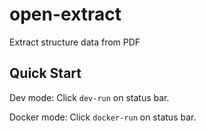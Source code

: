 # open-extract

Extract structure data from PDF

## Quick Start

Dev mode: Click `dev-run` on status bar.

Docker mode: Click `docker-run` on status bar.
